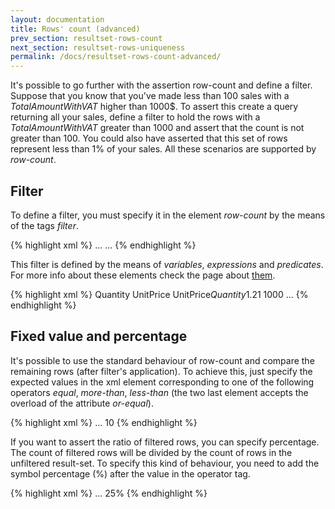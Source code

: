 ```yaml
---
layout: documentation
title: Rows' count (advanced)
prev_section: resultset-rows-count
next_section: resultset-rows-uniqueness
permalink: /docs/resultset-rows-count-advanced/
---
```

It's possible to go further with the assertion row-count and define a filter. Suppose that you know that you've made less than 100 sales with a *TotalAmountWithVAT* higher than 1000$. To assert this create a query returning all your sales, define a filter to hold the rows with a  *TotalAmountWithVAT* greater than 1000 and assert that the count is not greater than 100. You could also have asserted that this set of rows represent less than 1% of your sales. All these scenarios are supported by *row-count*.

## Filter

To define a filter, you must specify it in the element *row-count* by the means of the tags *filter*.

{% highlight xml %}
<assert>
  <row-count>
    <filter>
      ...
    </filter>
    ...
  </row-count>
</assert>
{% endhighlight %}

This filter is defined by the means of *variables*, *expressions* and *predicates*. For more info about these elements check the page about [them](../resultset-all-no-rows/).

{% highlight xml %}
<assert>
  <row-count>
    <filter>
      <variable column-index="1">Quantity</variable>
      <variable column-index="2">UnitPrice</variable>
      <expression name="TotalPriceWithVAT">UnitPrice*Quantity*1.21</variable>
      <predicate name="TotalPriceWithVAT">
         <more-than or-equal="true">1000<less-than>
      <predicate>
    </filter>
    ...
  </row-count>
</assert>
{% endhighlight %}

## Fixed value and percentage

It's possible to use the standard behaviour of row-count and compare the remaining rows (after filter's application). To achieve this, just specify the expected values in the xml element corresponding to one of the following operators *equal*, *more-than*, *less-than* (the two last element accepts the overload of the attribute *or-equal*).

{% highlight xml %}
<assert>
  <row-count>
    <filter>
      ...
    </filter>
    <more-than or-equal="true">10<more-than>
  </row-count>
</assert>
{% endhighlight %}

If you want to assert the ratio of filtered rows, you can specify percentage. The count of filtered rows will be divided by the count of rows in the unfiltered result-set. To specify this kind of behaviour, you need to add the symbol percentage (%) after the value in the operator tag.

{% highlight xml %}
<assert>
  <row-count>
    <filter>
      ...
    </filter>
    <less-than>25%<less-than>
  </row-count>
</assert>
{% endhighlight %}
